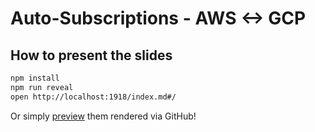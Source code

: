 # Auto-Subscriptions - AWS <-> GCP

## How to present the slides

```bash
npm install
npm run reveal
open http://localhost:1918/index.md#/
```

Or simply [preview](./index.md) them rendered via GitHub!
